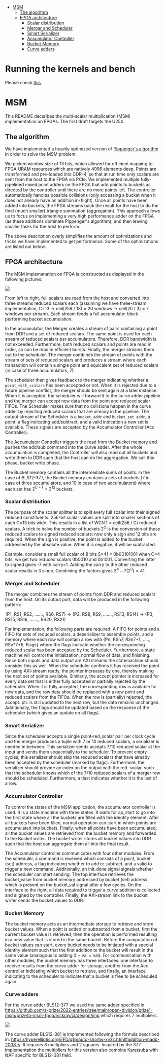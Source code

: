 <!-- TOC start (generated with https://github.com/derlin/bitdowntoc) -->

- [MSM](#msm)
   * [The algorithm](#the-algorithm)
   * [FPGA architecture](#fpga-architecture)
      + [Scalar distribution](#scalar-distribution)
      + [Merger and Scheduler](#merger-and-scheduler)
      + [Smart Serializer](#smart-serializer)
      + [Accumulator Controller](#accumulator-controller)
      + [Bucket Memory](#bucket-memory)
      + [Curve adders](#curve-adders)

<!-- TOC end -->

<!-- TOC --><a name="Running the kernels and bench"></a>
# Running the kernels and bench
Please check [this](sw/README.md).

<!-- TOC --><a name="msm"></a>
# MSM

This README decsribes the multi-scalar multiplication (MSM) implementation on FPGAs. The first draft targets the U250.

<!-- TOC --><a name="the-algorithm"></a>
## The algorithm

We have implemented a heavily optimized version of [Pippenger's algorithm](https://dl.acm.org/doi/abs/10.1137/0209022) in order to solve the MSM problem.

We picked window size of 13 bits, which allowed for efficient mapping to FPGA URAM resources which are natively 4096 elements deep. Points are transformed and pre-loaded into DDR-4, so that at run time only scalars are sent from the host to the FPGA via PCIe. We implemented multiple fully-pipelined mixed point adders on the FPGA that add points to buckets as directed by the controller until there are no more points left. The controller automatically handles possible collisions (only accessing a bucket when it does not already have an addition in-flight). Once all points have been added into buckets, the FPGA streams back the result for the host to do the final (much smaller) triangle summation (aggregation). This approach allows us to focus on implementing a very high performance adder on the FPGA (as these additions dominate Pippenger's algorithm), and then leaving smaller tasks for the host to perform.

The above description overly simplifies the amount of optimizations and tricks we have implemented to get performance. Some of the optimizations are listed out below.

<!-- TOC --><a name="fpga-architecture"></a>
## FPGA architecture

The MSM implemenation on FPGA is constructed as displayed in the following pictures:

![](docs/msm_system_top.png)

From left to right, full scalars are read from the host and converted into three streams reduced scalars each (assuming we have three-stream implementation, C=13 → ceil(256 / 13) = 20 windows → ceil(20 / 3) = 7 windows per stream). Each stream feeds a full accumulator block performing bucket accumulation.

In the accumulator, the Merger creates a stream of pairs containing a point from DDR and a set of reduced scalars. The same point is used for each stream of reduced scalars per accumulators. Therefore, DDR bandwidth is not exceeded. Furthermore, both reduced scalars and points are read in order, so can be read in efficient bursts. Finally, the merger streams them out to the scheduler. The merger combines the stream of points with the stream of sets of reduced scalars and produces a stream where each transaction will contain a single point and equicalent set of reduced scalars (in case of three accumulators, 7).

The scheduler then gives feedback to the merger indicating whether a `point_with_scalars` has been accepted or not. When it is rejected due to a future pipeline conflict, the merger should be sent again at a later instance. When it is accepted, the scheduler will forward it to the curve adder pipeline and the merger can accept new data from the point and reduced scalar FIFOs. The Scheduler makes sure that no collisions happen in the curve adder by rejecting reduced scalars that are already in the pipeline. The output stream of the Scheduler is a `bucket_addr` and `bucket_set addr`, a point, a flag indicating add/subtract, and a valid indication a new set is available. These signals are accepted by the Accumulator Controller (Acc Controller).

The Accumulator Controller triggers the read from the Bucket memory and pushes the add/sub command into the curve adder. After the whole accumulation is completed, the Controller will also read out all buckets and write them to DDR such that the host can do the aggregation. We call this phase, bucket write phase.

The Bucket memory contains all the intermediate sums of points. In the case of BLS12-377, the Bucket memory contains a sets of buckets (7 in case of three accumulators, and 10 in case of two accumulators) where each set has $2^{C-1}=2^{12}$ buckets.  


<!-- TOC --><a name="scalar-distribution"></a>
### Scalar distribution

The purpose of the scalar splitter is to split every full scalar into their signed reduced constituents. 256-bit scalar values are split into smaller sections of each C=13 bits wide. This results in a list of WCNT = ceil(256 / C) reduced scalars. A trick to halve the number of buckets $2^{C}$ is the conversion of these reduced scalars to signed reduced scalars: now only a sign and 12 bits are required. When the sign is positive, the point is added to the bucket addressed by the absolute value. When it is negative, it will be subtracted. 

Example, consider a small full scalar of 8 bits S=41 = 0b00101001 when C=4 bits, we get two reduced scalars 0b0010 and 0b1001. Converting the latter to signed gives -7 with carry=1. Adding the carry to the other reduced scalar results in 3 since. Combining the factors gives $3^{4} - 7 (2^0) = 41$.

<!-- TOC --><a name="merger-and-scheduler"></a>
### Merger and Scheduler

The merger combines the stream of points from DDR and reduced scalars from the host. On its output port, data will be produced in the following pattern:

{P1, RS1, RS2, ……., RS6, RS7} → {P2, RS8, RS9, ……., RS13, RS14} → {P3, RS15, RS16, ……., RS20, RS21}

For implementation, the following parts are required: A FIFO for points and a FIFO for sets of reduced scalars, a deserializer to assemble points, and a memory where each row will contain a row with {Pn, RSn*7, RSn*7+1, ….., RSn*7+6, Flags} where the flags indicate whether the corresponding reduced scalar has been accepted by the Scheduler. Furthermore, a state machine will control the initialization, normal flow of data, and finishing. Since both inputs and data output are AXI streams the statemachine should consider this as well. When the scheduler confirms it has received the point by using AXI-stream ready, the pointer increases by one, thereby making the next set of points available. Similarly, the accept pointer is increased for every data set that is either fully accepted or partially rejected by the scheduler. When it is fully accepted, the corresponding row is available for new data, and the row data should be replaced with a new point and reduced scalars from the FIFOs. When the row is (partially) rejected, the accept. ptr. is still updated to the next row, but the data remains unchanged. Additionally, the flags should be updated based on the response of the scheduler (which gives an update on all flags). 

<!-- TOC --><a name="smart-serializer"></a>
### Smart Serializer

Since the scheduler accepts a single point-red_scalar pair per clock cycle and the merger produces a tuple with 7 or 10 reduced scalars, a serializer is needed in between. This serializer sends accepts 7/10 reduced scalar at the input and sends them sequentially to the scheduler. To prevent empty cycles, this serializer should skip the reduced scalars that have already been accepted by the scheduler (marked by flags). Furthermore, the serializer should provide an index on the output with the red. scalar. such that the scheduler knows which of the 7/10 reduced scalars of a merger row should be scheduled. Furthermore, a tlast indicates whether it is the last of a row. 


<!-- TOC --><a name="accumulator-controller"></a>
### Accumulator Controller

To control the states of the MSM application, the accumulator controller is used. It is a state machine with three states. It waits for ap_start to go into the first state where all the buckets are filled with the identity element. After all buckets have been filled, normal operation can start in which points are accumulated into buckets. Finally, when all points have been accumulated, all the bucket values are retrieved from the bucket memory and forwarded to the Bucket writer. The bucket writer stores all bucket values into DDR such that the host can aggregate them all into the final result.

The Accumulator controller communicates with four other modules. From the scheduler, a command is received which consists of a point, bucket (set) address, a flag indicating whether to add or subtract, and a valid to trigger a new command. Additionally, an init_done signal signals whether the scheduler can start sending. The top interface retrieves the bucket_value from bucket memory addressed by bucket (set) address which is present on the bucket_val signal after a few cycles. On the interface to the right, all data required to trigger a curve addition is collected and aligned by the controller. Finally, the AXI-stream link to the bucket writer sends the bucket values to DDR.

<!-- TOC --><a name="bucket-memory"></a>
### Bucket Memory

The bucket memory acts as an intermediate storage to retrieve and store bucket values. When a point is added or subtracted from a bucket, first the current bucket value is retrieved, then the operation is performed resulting in a new value that is stored in the same bucket. Before the computation of bucket values can start, every bucket needs to be initiated with a special identity element such that the first addition to the bucket will result in the same value (analogous to adding 0 + val = val). For communication with other modules, the bucket memory has three interfaces: one interface to receive results from the curve adder for storage, another from the Acc. controller indicating which bucket to retrieve, and finally, an interface indicating to the scheduler to indicate that a bucket is free to be scheduled again.

<!-- TOC --><a name="curve-adders"></a>
### Curve adders

For the curve adder BLS12-377 we used the same adder specified in https://github.com/z-prize/2022-entries/tree/main/open-division/prize1-msm/prize1b-msm-fpga/nickray/cl/design/jmp which requires 7 multipliers.

![](docs/curve_adder_377.png)

The curve adder BLS12-381 is implemented following the formula described in: https://hyperelliptic.org/EFD/g1p/auto-shortw-xyzz.html#addition-madd-2008-s. It requires 8 multipliers and 2 squares. Inspired by the 377 implementation the multipliers for this version also combine Karatsuba with NAF specific for BLS12-381 field.
